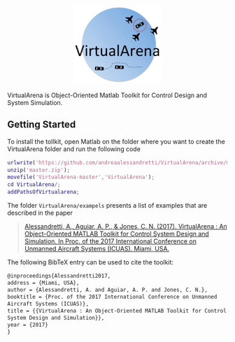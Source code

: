 
<div align="center"><img src=".\logo.jpg" width="200 align="middle"> </div>

VirtualArena is Object-Oriented Matlab Toolkit for Control Design and System Simulation.

## Getting Started
To install the tollkit, open Matlab on the folder where you want to create the VirtualArena folder and run the following code

```matlab
urlwrite('https://github.com/andreaalessandretti/VirtualArena/archive/master.zip','master.zip');
unzip('master.zip');
movefile('VirtualArena-master','VirtualArena');
cd VirtualArena/;
addPathsOfVirtualarena;
```

The folder `VirtualArena/exampels` presents a list of examples that are described in the paper 

>[Alessandretti, A., Aguiar, A. P., & Jones, C. N. (2017). VirtualArena : An Object-Oriented MATLAB Toolkit for Control System Design and Simulation. In Proc. of the 2017 International Conference on Unmanned Aircraft Systems (ICUAS). Miami, USA.](./docs/ICUAS17.pdf)


The following BibTeX entry can be used to cite the toolkit:

```
@inproceedings{Alessandretti2017,
address = {Miami, USA},
author = {Alessandretti, A. and Aguiar, A. P. and Jones, C. N.},
booktitle = {Proc. of the 2017 International Conference on Unmanned Aircraft Systems (ICUAS)},
title = {{VirtualArena : An Object-Oriented MATLAB Toolkit for Control System Design and Simulation}},
year = {2017}
}

```
